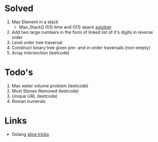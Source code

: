 <!-- This describes solved/intended-to-solve problem set with pointers to sample solutions -->
# Solved
1. Max Element in a stack  
	* Max_Stack() 0(1) time and O(1) space [solution](https://www.geeksforgeeks.org/find-maximum-in-a-stack-in-o1-time-and-o1-extra-space/)
2. Add two large numbers in the form of linked list of it's digits in reverse order
3. Level order tree traversal
4. Construct binary tree given pre- and in-order traversals (non-empty)
5. Array intersection (leetcode)

# Todo's
1. Max water volume problem (leetcode)
2. Most Stones Removed (leetcode)
3. Unique URL (leetcode)
4. Roman numerals


# Links
* Golang [slice tricks](https://github.com/golang/go/wiki/SliceTricks)

 
